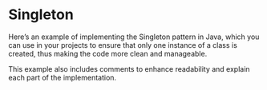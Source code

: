# Singleton
Here’s an example of implementing the Singleton pattern in Java, 
which you can use in your projects to ensure that only one instance of a class is created, 
thus making the code more clean and manageable. 

This example also includes comments to enhance readability and explain each part of the implementation.

